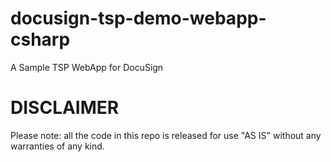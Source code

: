 # docusign-tsp-demo-webapp-csharp
A Sample TSP WebApp for DocuSign

DISCLAIMER
==========
Please note: all the code in this repo is released for use "AS IS" without any warranties of any kind.
